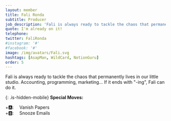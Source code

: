 ```yaml
---
layout: member
title: Fali Ronda
subtitle: Producer
job_description: 'Fali is always ready to tackle the chaos that permanently lives in our little studio. Accounting, programming, marketing... If it ends with "-ing", Fali can do it.'
quote: I'm already on it!
telephone:
twitter: FaliRonda
#instagram: '#'
#facebook: '#'
image: /img/avatars/Fali.svg
hashtags: [AsapMan, WildCard, NotionGuru]
order: 5
---
```


Fali is always ready to tackle the chaos that permanently lives in our little studio. Accounting, programming, marketing... If it ends with "-ing", Fali can do it.

{: .is-hidden-mobile}
**Special Moves:**

<div class="has-text-left is-hidden-mobile">
    <i class="fas fa-arrow-down" style="transform: rotateZ(-0deg);"></i>
    <i class="fas fa-arrow-down" style="transform: rotateZ(-90deg);"></i>
    <i class="fas fa-arrow-down" style="transform: rotateZ(-180deg);"></i>
    <i class="fas fa-arrow-down" style="transform: rotateZ(-270deg);"></i>
    +🅰: &emsp;Vanish Papers
</div>

<div class="has-text-left is-hidden-mobile">
    <i class="fas fa-arrow-left"></i>
    <i class="fas fa-arrow-left"></i>
    <i class="fas fa-arrow-right"></i>
    <i class="fas fa-arrow-right"></i>
    +🅱: &emsp;Snooze Emails
</div>
